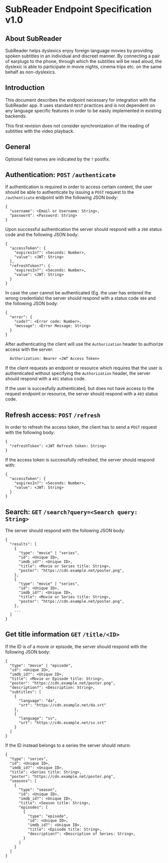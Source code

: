 # SubReader Endpoint Specification v1.0

## About SubReader

SubReader helps dyslexics enjoy foreign language movies by providing spoken subtitles in an individual and discreet manner. By connecting a pair of earplugs to the phone, through which the subtitles will be read aloud, the dyslexic is able to participate in movie nights, cinema trips etc. on the same behalf as non-dyslexics.

## Introduction

This document describes the endpoint necessary for integration with the SubReader app. It uses standard `REST` practices and is not dependent on any language specific features in order to be easily implemented in existing backends.

This first revision does not consider synchronization of the reading of subtitles with the video playback.

## General

Optional field names are indicated by the `?` postfix.

## Authentication: `POST` `/authenticate`

If authentication is required in order to access certain content, the user should be able to authenticate by issuing a `POST` request to the `/authenticate` endpoint with the following JSON body:

```
{
  "username": <Email or Username: String>,
  "password": <Password: String>
}
```

Upon successful authentication the server should respond with a `200` status code and the following JSON body:

```
{
  "accessToken": {
    "expiresIn?": <Seconds: Number>,
    "value": <JWT: String>
  },
  "refreshToken?": {
    "expiresIn?": <Seconds: Number>,
    "value": <JWT: String>
  }
}
```

In case the user cannot be authenticated (Eg. the user has entered the wrong credentials) the server should respond with a status code `404` and the following JSON body:

```
{
  "error": {
    "code?": <Error code: Number>,
    "message": <Error Message: String>
  }
}
```

After authenticating the client will use the `Authorization` header to authorize access with the server:

```http
  Authorization: Bearer <JWT Access Token>
```

If the client requests an endpoint or resource which requires that the user is authenticated without specifying the `Authorization` header, the server should respond with a `401` status code.

If the user is succesfully authenticated, but does not have access to the request endpoint or resource, the server should respond with a `403` status code.

## Refresh access: `POST` `/refresh`

In order to refresh the access token, the client has to send a `POST` request with the following body:

```
{
  "refreshToken": <JWT Refresh token: String>
}
```

If the access token is successfully refreshed, the server should respond with:

```
{
  "accessToken": {
    "expiresIn?": <Seconds: Number>,
    "value": <JWT: String>
  }
}
```

## Search: `GET` `/search?query=<Search query: String>`

The server should respond with the following JSON body:

```
{
  "results": [
    {
      "type": "movie" | "series",
      "id": <Unique ID>,
      "imdb_id?": <Unique ID>,
      "title": <Movie or Series title: String>,
      "poster": "https://cdn.example.net/poster.png",
    },
    {
      "type": "movie" | "series",
      "id": <Unique ID>,
      "imdb_id?": <Unique ID>,
      "title": <Movie or Series title: String>,
      "poster": "https://cdn.example.net/poster.png",
    },
    ...
  ]
}
```

## Get title information `GET` `/title/<ID>`

If the ID is of a movie or episode, the server should respond with the following JSON body:

```
{
  "type": "movie" | "episode",
  "id": <Unique ID>,
  "imdb_id?": <Unique ID>,
  "title": <Movie or Episode title: String>,
  "poster": "https://cdn.example.net/poster.png",
  "description?": <Description: String>,
  "subtitles": [
    {
      "language": "da",
      "srt": "https://cdn.example.net/da.srt"
    },
    {
      "language": "sv",
      "srt": "https://cdn.example.net/sv.srt"
    }
  ]
}
```

If the ID instead belongs to a series the server should return:

```
{
  "type": "series",
  "id": <Unique ID>,
  "imdb_id?": <Unique ID>,
  "title": <Series title: String>,
  "poster": "https://cdn.example.net/poster.png",
  "seasons": [
    {
      "type": "season",
      "id": <Unique ID>,
      "imdb_id?": <Unique ID>,
      "title": <Season title: String>,
      "episodes": [
        {
          "type": "episode",
          "id": <Unique ID>,
          "imdb_id?": <Unique ID>,
          "title": <Episode title: String>,
          "description?": <Description of Series: String>,
        }
      ]
    }
  ]
}
```
